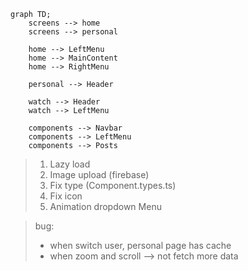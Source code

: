 ```mermaid
graph TD;
    screens --> home
    screens --> personal

    home --> LeftMenu
    home --> MainContent
    home --> RightMenu

    personal --> Header

    watch --> Header
    watch --> LeftMenu

    components --> Navbar
    components --> LeftMenu
    components --> Posts
```

> 1. Lazy load
> 1. Image upload (firebase)
> 1. Fix type (Component.types.ts)
> 1. Fix icon
> 1. Animation dropdown Menu

> bug:
>
> - when switch user, personal page has cache
> - when zoom and scroll --> not fetch more data
